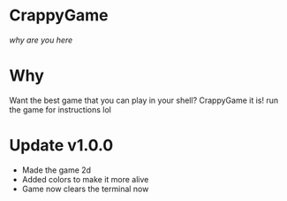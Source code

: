 # CrappyGame
*why are you here*

# Why
Want the best game that you can play in your shell?
CrappyGame it is!
run the game for instructions lol

# Update v1.0.0
- Made the game 2d
- Added colors to make it more alive
- Game now clears the terminal now
